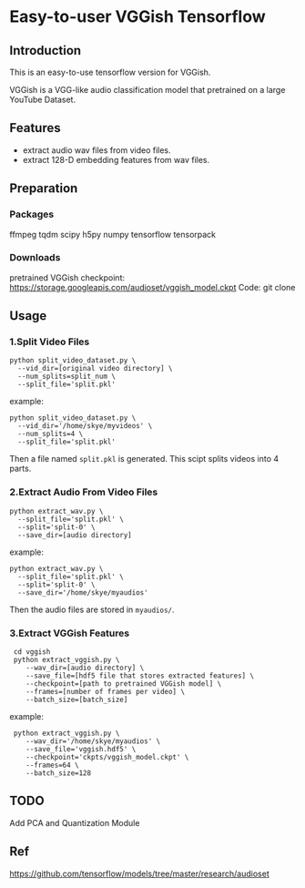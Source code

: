# Easy-to-user VGGish Tensorflow
## Introduction

This is an easy-to-use tensorflow version for VGGish.

VGGish is a VGG-like audio classification model that pretrained on a large YouTube Dataset.

## Features
- extract audio wav files from video files.
- extract 128-D embedding features from wav files.

## Preparation
### Packages
ffmpeg
tqdm
scipy
h5py
numpy
tensorflow
tensorpack

### Downloads
pretrained VGGish checkpoint: https://storage.googleapis.com/audioset/vggish_model.ckpt
Code: git clone

## Usage
### 1.Split Video Files
```shell
python split_video_dataset.py \
  --vid_dir=[original video directory] \
  --num_splits=split_num \
  --split_file='split.pkl' 
```
example:
```shell
python split_video_dataset.py \
  --vid_dir='/home/skye/myvideos' \
  --num_splits=4 \
  --split_file='split.pkl' 
```
Then a file named `split.pkl` is generated. This scipt splits videos into 4 parts.

### 2.Extract Audio From Video Files
```shell
python extract_wav.py \
  --split_file='split.pkl' \
  --split='split-0' \
  --save_dir=[audio directory]
```
example:
```shell
python extract_wav.py \
  --split_file='split.pkl' \
  --split='split-0' \
  --save_dir='/home/skye/myaudios'
```
Then the audio files are stored in `myaudios/`.

### 3.Extract VGGish Features
```shell
 cd vggish
 python extract_vggish.py \
    --wav_dir=[audio directory] \
    --save_file=[hdf5 file that stores extracted features] \
    --checkpoint=[path to pretrained VGGish model] \
    --frames=[number of frames per video] \
    --batch_size=[batch_size]
```
example:
```shell
 python extract_vggish.py \
    --wav_dir='/home/skye/myaudios' \
    --save_file='vggish.hdf5' \
    --checkpoint='ckpts/vggish_model.ckpt' \
    --frames=64 \
    --batch_size=128
```

## TODO
Add PCA and Quantization Module

## Ref
https://github.com/tensorflow/models/tree/master/research/audioset

